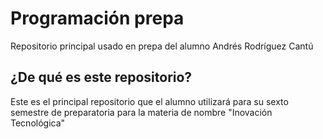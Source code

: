 # Programación prepa
Repositorio principal usado en prepa del alumno Andrés Rodríguez Cantú 

## ¿De qué es este repositorio?
Este es el principal repositorio que el alumno utilizará para su sexto semestre de preparatoria para la materia de nombre "Inovación Tecnológica"